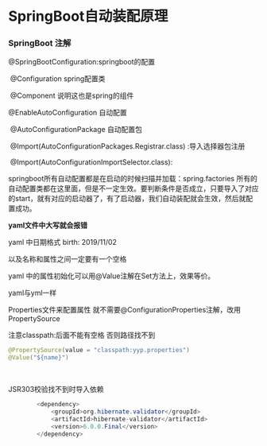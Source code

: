 # SpringBoot自动装配原理

### SpringBoot 注解

@SpringBootConfiguration:springboot的配置

​	@Configuration spring配置类

​    @Component   说明这也是spring的组件

@EnableAutoConfiguration   自动配置

​		@AutoConfigurationPackage  自动配置包

​					@Import(AutoConfigurationPackages.Registrar.class) :导入选择器包注册

​		@Import(AutoConfigurationImportSelector.class):



springboot所有自动配置都是在启动的时候扫描并加载：spring.factories 所有的自动配置类都在这里面，但是不一定生效。要判断条件是否成立，只要导入了对应的start，就有对应的启动器了，有了启动器，我们自动装配就会生效，然后就配置成功。



**yaml文件中大写就会报错**

yaml 中日期格式 birth: 2019/11/02

以及名称和属性之间一定要有一个空格

yaml 中的属性初始化可以用@Value注解在Set方法上，效果等价。

yaml与yml一样

Properties文件来配置属性 就不需要@ConfigurationProperties注解，改用PropertySource

注意classpath:后面不能有空格 否则路径找不到

```java
@PropertySource(value = "classpath:yyp.properties")
@Value("${name}")
```

​                     

JSR303校验找不到时导入依赖

```java
		<dependency>
			<groupId>org.hibernate.validator</groupId>
			<artifactId>hibernate-validator</artifactId>
			<version>6.0.0.Final</version>
		</dependency>
```

